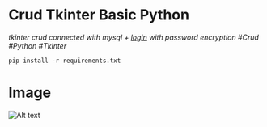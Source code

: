 # Crud Tkinter Basic Python 
 _tkinter crud connected with mysql + [login](https://github.com/TryNeo/TkinterLogin) with password encryption #Crud #Python #Tkinter_

```
pip install -r requirements.txt
```


# Image
![Alt text](https://i.imgur.com/kf9GrDP.png)
